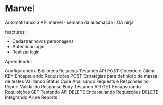 # Marvel
Automatizando a API marvel - semana da automação | QA ninja

feactures:

- Cadastrar novos personagens
- Autenticar login 
- Realizar login 

Aprendendo:

Configurando a Biblioteca Requests
Testando API POST
Obtendo o Client KEY
Encapsulando Requisições POST
Estratégias para definição de massa de testes
Validando Status Code
Analisando Requests e Responses no Report
Validando Response Body
Testando API GET
Encapsulando Requisições GET
Testando API DELETE
Encapsulando Requisições DELETE
Integrando Allure Reports
